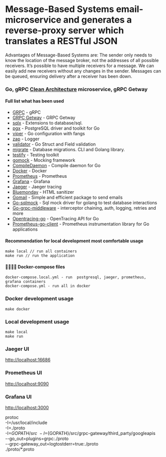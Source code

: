 # Message-Based Systems email-microservice and generates a reverse-proxy server which translates a RESTful JSON
 Advantages of Message-Based Systems are:
The sender only needs to know the location of the message broker, not the addresses of all possible    receivers.
It’s possible to have multiple receivers for a message.
We can easily add new receivers without any changes in the sender.
Messages can be queued, ensuring delivery after a receiver has been down.
### Go,  gRPC [Clean Architecture](https://blog.cleancoder.com/uncle-bob/2012/08/13/the-clean-architecture.html) microservice, gRPC Getway 

#### Full list what has been used

* [GRPC](https://grpc.io/) - gRPC
* [GRPC Getway](https://grpc-ecosystem.github.io/grpc-gateway)  - GRPC Getway
* [sqlx](https://github.com/jmoiron/sqlx) - Extensions to database/sql.
* [pgx](https://github.com/jackc/pgx) - PostgreSQL driver and toolkit for Go
* [viper](https://github.com/spf13/viper) - Go configuration with fangs
* [zap](https://github.com/uber-go/zap) - Logger
* [validator](https://github.com/go-playground/validator) - Go Struct and Field validation
* [migrate](https://github.com/golang-migrate/migrate) - Database migrations. CLI and Golang library.
* [testify](https://github.com/stretchr/testify) - Testing toolkit
* [gomock](https://github.com/golang/mock) - Mocking framework
* [CompileDaemon](https://github.com/githubnemo/CompileDaemon) - Compile daemon for Go
* [Docker](https://www.docker.com/) - Docker
* [Prometheus](https://prometheus.io/) - Prometheus
* [Grafana](https://grafana.com/) - Grafana
* [Jaeger](https://www.jaegertracing.io/) - Jaeger tracing
* [Bluemonday](https://github.com/microcosm-cc/bluemonday) - HTML sanitizer
* [Gomail](https://github.com/go-gomail/gomail/tree/v2) - Simple and efficient package to send emails
* [Go-sqlmock](https://github.com/DATA-DOG/go-sqlmock) - Sql mock driver for golang to test database interactions
* [Go-grpc-middleware](https://github.com/grpc-ecosystem/go-grpc-middleware) - interceptor chaining, auth, logging, retries and more
* [Opentracing-go](https://github.com/opentracing/opentracing-go) - OpenTracing API for Go
* [Prometheus-go-client](https://github.com/prometheus/client_golang) - Prometheus instrumentation library for Go applications

#### Recommendation for local development most comfortable usage

    make local // run all containers
    make run // run the application

#### 🙌👨‍💻🚀 Docker-compose files

    docker-compose.local.yml - run  postgresql, jaeger, prometheus, grafana containers
    docker-compose.yml - run all in docker

### Docker development usage

    make docker

### Local development usage

    make local
    make run

### Jaeger UI

<http://localhost:16686>

### Prometheus UI

<http://localhost:9090>

### Grafana UI

<http://localhost:3000>



protoc \
-I=/usr/local/include \
-I=./proto \
-I=${GOPATH}/src \
-I=${GOPATH}/src/grpc-gateway/third_party/googleapis \
--go_out=plugins=grpc:./proto \
--grpc-gateway_out=logtostderr=true:./proto \
./proto/*.proto